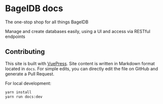 # BagelDB docs

The one-stop shop for all things BagelDB

Manage and create databases easily, using a UI and access via RESTful endpoints

## Contributing

This site is built with [VuePress](https://v2.vuepress.vuejs.org/). Site content is written in Markdown format located in `docs`. For simple edits, you can directly edit the file on GitHub and generate a Pull Request.

For local development:

```bash
yarn install
yarn run docs:dev
```